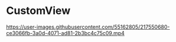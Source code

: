 # CustomView

https://user-images.githubusercontent.com/55162805/217550680-ce3066fb-3a0d-4071-ad81-2b3bc4c75c09.mp4


